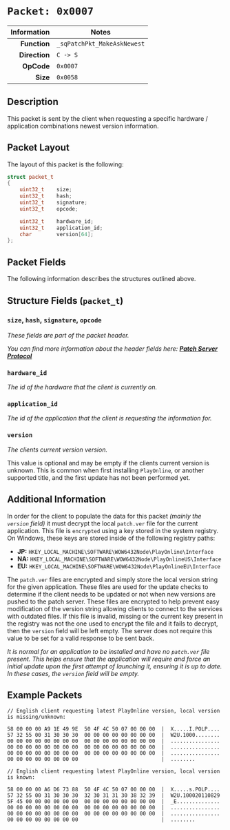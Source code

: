 # `Packet: 0x0007`

| Information | Notes |
| ---: | --- |
| **Function**  | `_sqPatchPkt_MakeAskNewest` |
| **Direction** | `C -> S` |
| **OpCode**    | `0x0007` |
| **Size**      | `0x0058` |

## Description

This packet is sent by the client when requesting a specific hardware / application combinations newest version information.

## Packet Layout

The layout of this packet is the following:

```cpp
struct packet_t
{
    uint32_t    size;
    uint32_t    hash;
    uint32_t    signature;
    uint32_t    opcode;

    uint32_t    hardware_id;
    uint32_t    application_id;
    char        version[64];
};
```

## Packet Fields

The following information describes the structures outlined above.

## Structure Fields (`packet_t`)

### `size`, `hash`, `signature`, `opcode`

_These fields are part of the packet header._

_You can find more information about the header fields here: [**Patch Server Protocol**](/patch/protocol.md)_

### `hardware_id`

_The id of the hardware that the client is currently on._

### `application_id`

_The id of the application that the client is requesting the information for._

### `version`

_The clients current version version._

This value is optional and may be empty if the clients current version is unknown. This is common when first installing `PlayOnline`, or another supported title, and the first update has not been performed yet.

## Additional Information

In order for the client to populate the data for this packet _(mainly the `version` field)_ it must decrypt the local `patch.ver` file for the current application. This file is `encrypted` using a key stored in the system registry. On Windows, these keys are stored inside of the following registry paths:

  - **JP:** `HKEY_LOCAL_MACHINE\SOFTWARE\WOW6432Node\PlayOnline\Interface`
  - **NA:** `HKEY_LOCAL_MACHINE\SOFTWARE\WOW6432Node\PlayOnlineUS\Interface`
  - **EU:** `HKEY_LOCAL_MACHINE\SOFTWARE\WOW6432Node\PlayOnlineEU\Interface`

The `patch.ver` files are encrypted and simply store the local version string for the given application. These files are used for the update checks to determine if the client needs to be updated or not when new versions are pushed to the patch server. These files are encrypted to help prevent easy modification of the version string allowing clients to connect to the services with outdated files. If this file is invalid, missing or the current key present in the registry was not the one used to encrypt the file and it fails to decrypt, then the `version` field will be left empty. The server does not require this value to be set for a valid response to be sent back.

_It is normal for an application to be installed and have no `patch.ver` file present. This helps ensure that the application will require and force an initial update upon the first attempt of launching it, ensuring it is up to date. In these cases, the `version` field will be empty._

## Example Packets

```
// English client requesting latest PlayOnline version, local version is missing/unknown:

58 00 00 00 A9 1E 49 9E  50 4F 4C 50 07 00 00 00  |  X.....I.POLP....
57 32 55 00 31 30 30 30  00 00 00 00 00 00 00 00  |  W2U.1000........
00 00 00 00 00 00 00 00  00 00 00 00 00 00 00 00  |  ................
00 00 00 00 00 00 00 00  00 00 00 00 00 00 00 00  |  ................
00 00 00 00 00 00 00 00  00 00 00 00 00 00 00 00  |  ................
00 00 00 00 00 00 00 00                           |  ........

// English client requesting latest PlayOnline version, local version is known:

58 00 00 00 A6 D6 73 88  50 4F 4C 50 07 00 00 00  |  X.....s.POLP....
57 32 55 00 31 30 30 30  32 30 31 31 30 38 32 39  |  W2U.100020110829
5F 45 00 00 00 00 00 00  00 00 00 00 00 00 00 00  |  _E..............
00 00 00 00 00 00 00 00  00 00 00 00 00 00 00 00  |  ................
00 00 00 00 00 00 00 00  00 00 00 00 00 00 00 00  |  ................
00 00 00 00 00 00 00 00                           |  ........
```